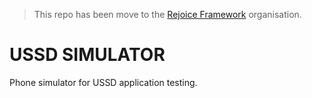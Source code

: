 > This repo has been move to the [Rejoice Framework](https://github.com/rejoice-framework/simulator) organisation.

# USSD SIMULATOR

Phone simulator for USSD application testing.

